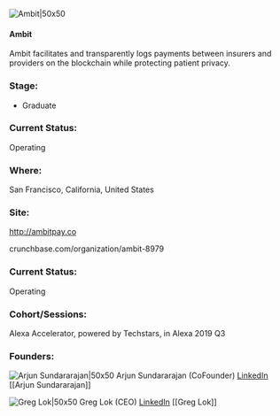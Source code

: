 

![Ambit|50x50](https://res.cloudinary.com/crunchbase-production/image/upload/by3y9nmwlowloutw0djv)

#### Ambit
Ambit facilitates and transparently logs payments between insurers and providers on the blockchain while protecting patient privacy.

### Stage: 
 - Graduate 

### Current Status: 
Operating

### Where:
San Francisco, California, United States

### Site:
http://ambitpay.co



crunchbase.com/organization/ambit-8979

### Current Status: 
Operating

### Cohort/Sessions: 
Alexa Accelerator, powered by Techstars, in Alexa 2019 Q3

### Founders: 

![Arjun Sundararajan|50x50](https://apimg.techstars.com/connect/images/image_files/5d21fce0a36c114d4e00001e/original/IMG_0375_2.jpg) Arjun Sundararajan (CoFounder) [LinkedIn](https://linkedin.com/in/arjunsss) [[Arjun Sundararajan]]

![Greg Lok|50x50](https://apimg.techstars.com/connect/images/image_files/554b9ac2883a9c99cd00000d/original/GregLok_BW.jpeg) Greg Lok (CEO) [LinkedIn](https://linkedin.com/in/greglok) [[Greg Lok]]


